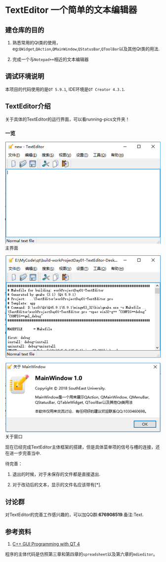 # TextEditor 一个简单的文本编辑器

## 建仓库的目的

1. 熟悉常用的Qt类的使用，eg:`QWidget`,`QAction`,`QMainWindow`,`QStatusBar`,`QToolBar`以及其他Qt类的用法.

2. 完成一个与`Notepad++`相近的文本编辑器

## 调试环境说明

本项目的代码使用的是`QT 5.9.1`, IDE环境是`QT Creator 4.3.1`. 

## TextEditor介绍

关于具体的TextEditor的运行界面，可以看running-pics文件夹！

### 一览

![主界面](https://github.com/JosanSun/textEditor/blob/master/running-pics/mainInterface.png  "主界面")
主界面

![打开文件界面](https://github.com/JosanSun/textEditor/blob/master/running-pics/openAFile.png  "打开文件")

![about](https://github.com/JosanSun/textEditor/blob/master/running-pics/about.png "about窗口")
关于窗口

现在已经完成TextEditor主体框架的搭建，但是具体菜单项的信号与槽的连接，还在进一步完善当中.

待完善：
1. 退出的时候，对于未保存的文件都是直接退出.

2. 对于改动后的文本，显示的文件名应该带有[*].

## 讨论群

对TextEditor的完善工作感兴趣的，可以加QQ群:**676908519**.备注:Text.

## 参考资料

1. [C++ GUI Programming with QT 4](http://www-cs.ccny.cuny.edu/~wolberg/cs221/qt/books/C++-GUI-Programming-with-Qt-4-1st-ed.pdf )

程序的主体代码是仿照第三章和第四章的`spreadsheet`以及第六章的`mdieditor`。



